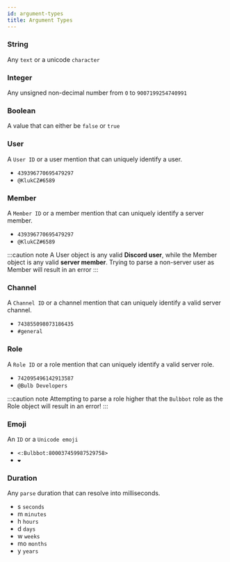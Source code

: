```yaml
---
id: argument-types
title: Argument Types
---
```


### String
Any `text` or a unicode `character`

### Integer
Any unsigned non-decimal number from `0` to `9007199254740991`

### Boolean
A value that can either be `false` or `true`

### User
A `User ID` or a user mention that can uniquely identify a user.
* `439396770695479297`
* `@KlukCZ#6589`

### Member
A `Member ID` or a member mention that can uniquely identify a server member.
* `439396770695479297`
* `@KlukCZ#6589`

:::caution note
A User object is any valid **Discord user**, while the Member object is any valid **server member**. Trying to parse a non-server user as Member will result in an error
:::

### Channel
A `Channel ID` or a channel mention that can uniquely identify a valid server channel.
* `743855098073186435`
* `#general`

### Role
A `Role ID` or a role mention that can uniquely identify a valid server role.
* `742095496142913587`
* `@Bulb Developers`

:::caution note
Attempting to parse a role higher that the `Bulbbot` role as the Role object will result in an error!
:::

### Emoji
An `ID` or a `Unicode emoji`
* `<:Bulbbot:800037459987529758>`
* `❤️`

### Duration
Any `parse` duration that can resolve into milliseconds.
* s `seconds`
* m `minutes`
* h `hours`
* d `days`
* w `weeks`
* mo `months`
* y `years`
